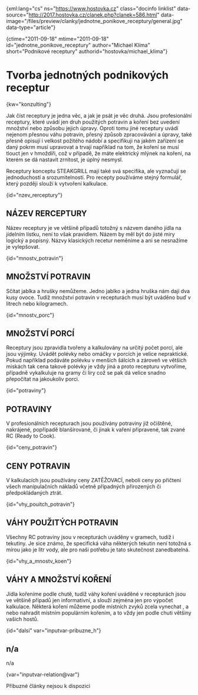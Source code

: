 
{xml:lang="cs" ns="https://www.hostovka.cz" class="docinfo linklist" data-source="http://2017.hostovka.cz/clanek.php?clanek=586.html" data-image="/files/preview/clanky/jednotne\_ponikove\_receptury/general.jpg" data-type="article"}

{ctime="2011-09-18" mtime="2011-09-18" id="jednotne\_ponikove\_receptury" author="Michael Klíma" short="Podnikové receptury" authorid="hostovka/michael_klima"}

# Tvorba jednotných podnikových receptur

<!-- generated attribute kw by user_updatekw.sh on 2020-07-05, do not edit -->

{kw="konzulting"}

Jak číst receptury je jedna věc, a jak je psát je věc druhá. Jsou profesionální receptury, které uvádí jen druh použitých potravin a koření bez uvedení množství nebo způsobu jejich úpravy. Oproti tomu jiné receptury uvádí nejenom přesnou váhu potravin, přesný způsob zpracovávání a úpravy, také přesně opisují i velkost požitého nádobí a specifikuji na jakém zařízení se daný pokrm musí upravovat a trvají například na tom, že koření se musí tlouct jen v hmoždíři, což v případě, že máte elektrický mlýnek na koření, na kterém se dá nastavit zrnitost, je úplný nesmysl.

Receptury konceptu STEAKGRILL mají také svá specifika, ale vyznačují se jednoduchostí a srozumitelností. Pro recepty používáme stejný formulář, který později slouží k vytvoření kalkulace.

{id="nzev_rerceptury"}

## NÁZEV RERCEPTURY

Název receptury je ve většině případů totožný s názvem daného jídla na jídelním lístku, není to však pravidlem. Názem by měl být do jisté miry logický a popisný. Názvy klasických recetur neměníme a ani se nesnažíme je vylepšovat.

{id="mnostv_potravin"}

## MNOŽSTVÍ POTRAVIN

Sčítat jablka a hrušky nemůžeme. Jedno jablko a jedna hruška nám dají dva kusy ovoce. Tudíž množství potravin v recepturách musí být uváděno buď v litrech nebo kilogramech.

{id="mnostv_porc"}

## MNOŽSTVÍ PORCÍ

Receptury jsou zpravidla tvořeny a kalkulovány na určitý počet porcí, ale jsou výjimky. Uvádět polévky nebo omáčky v porcích je velice nepraktické. Pokud například podáváte polévku v menších šálcích a zároveň ve větších miskách tak cena takové polévky je vždy jiná a proto recepturu vytvoříme, případně vykalkuluje na gramy či liry což se pak dá velice snadno přepočítat na jakoukoliv porci.

{id="potraviny"}

## POTRAVINY

V profesionálních recepturach jsou používány potraviny již očištěné, nakrájené, popřípadě blanšírované, či jinak k vaření připravené, tak zvané RC (Ready to Cook).

{id="ceny_potravin"}

## CENY POTRAVIN

V kalkulacích jsou používány ceny ZATĚŽOVACÍ, neboli ceny po přičtení všech manipulačních nákladů včetně případných přirozených či předpokládaných ztrát.

{id="vhy\_pouitch\_potravin"}

## VÁHY POUŽITÝCH POTRAVIN

Všechny RC potraviny jsou v recepturách uváděny v gramech, tudíž i tekutiny. Je sice známo, že specifická váha některých tekutin není totožná s mírou jako je litr vody, ale pro naši potřebu je tato skutečnost zanedbatelná.

{id="vhy\_a\_mnostv_koen"}

## VÁHY A MNOŽSTVÍ KOŘENÍ

Jídla kořeníme podle chutě, tudíž váhy koření uváděné v recepturách jsou ve většině případů jen informativní, a slouží zejména jen pro výpočet kalkulace. Některá koření můžeme podle místních zvyků zcela vynechat , a nebo nahradit místním populárním kořením, a to vždy jen podle chuti většiny vašich hostů.

{id="dalsi" var="inputvar-pribuzne_h"}

## n/a

n/a

{var="inputvar-relation@var"}

Příbuzné články nejsou k dispozici

